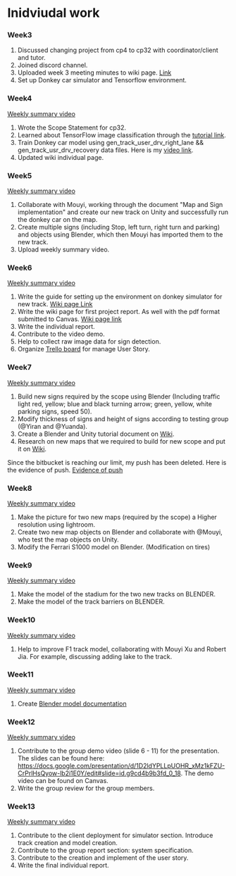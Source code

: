 # Inidviudal work


### Week3

1. Discussed changing project from cp4 to cp32 with coordinator/client and tutor.
2. Joined discord channel. 
3. Uploaded week 3 meeting minutes to wiki page. [Link](https://yuanda-dong.atlassian.net/jira/software/c/projects/CP/issues/CP-6?filter=allissues)
4. Set up Donkey car simulator and Tensorflow environment.

### Week4

[Weekly summary video](https://youtu.be/dX4lj7Y1JFY)

1. Wrote the Scope Statement for cp32.
2. Learned about TensorFlow image classification through the [tutorial link](https://www.tensorflow.org/tutorials/images/classification).
3. Train Donkey car model using gen_track_user_drv_right_lane && gen_track_usr_drv_recovery data files. Here is my [video link](https://youtu.be/totA3HmxinM). 
3. Updated wiki individual page.


### Week5

[Weekly summary video](https://youtu.be/KkBae-5aGnw)

1. Collaborate with Mouyi, working through the document "Map and Sign implementation" and create our new track on Unity and successfully run the donkey car on the map. 
2. Create multiple signs (including Stop, left turn, right turn and parking) and objects using Blender, which then Mouyi has imported them to the new track. 
3. Upload weekly summary video.

### Week6

[Weekly summary video](https://youtu.be/aACL0KiHaO8)

1. Write the guide for setting up the environment on donkey simulator for new track. [Wiki page Link](https://bitbucket.org/RobertJia/comp3988_t17b_group1/wiki/Donkey%20car%20environment%20for%20new%20created%20track%20SetUp%20Guide)
2. Write the wiki page for first project report. As well with the pdf format submitted to Canvas. [Wiki page link](https://bitbucket.org/RobertJia/comp3988_t17b_group1/wiki/COMP3988_T17B_Group1%20First%20Project%20Report)
3. Write the individual report.
4. Contribute to the video demo.
5. Help to collect raw image data for sign detection.
6. Organize [Trello board](https://bitbucket.org/RobertJia/comp3988_t17b_group1/addon/trello/trello-board) for manage User Story.

### Week7

[Weekly summary video](https://youtu.be/AEior8RGtFQ)

1. Build new signs required by the scope using Blender (Including traffic light red, yellow; blue and black turning arrow; green, yellow, white parking signs, speed 50).
2. Modify thickness of signs and height of signs according to testing group (@Yiran and @Yuanda). 
3. Create a Blender and Unity tutorial document on [Wiki](https://bitbucket.org/RobertJia/comp3988_t17b_group1/wiki/Useful%20Blender%20and%20Unity%20tutorial).
4. Research on new maps that we required to build for new scope and put it on [Wiki](https://bitbucket.org/RobertJia/comp3988_t17b_group1/wiki/Useful%20Blender%20and%20Unity%20tutorial).

Since the bitbucket is reaching our limit, my push has been deleted. Here is the evidence of push.
[Evidence of push](https://bitbucket.org/repo/G6xBMXK/images/1931676079-21603529625_.pic.jpg)

### Week8

[Weekly summary video](https://youtu.be/6HWmnvg1lpU)

1. Make the picture for two new maps (required by the scope) a Higher resolution using lightroom. 
2. Create two new map objects on Blender and collaborate with @Mouyi, who test the map objects on Unity.
3. Modify the Ferrari S1000 model on Blender. (Modification on tires)

### Week9

[Weekly summary video](https://youtu.be/-AnldWgdCXE)

1. Make the model of the stadium for the two new tracks on BLENDER. 
2. Make the model of the track barriers on BLENDER.


### Week10

[Weekly summary video](https://youtu.be/FWF6cEYGq8Y
)

1. Help to improve F1 track model, collaborating with Mouyi Xu and Robert Jia. For example, discussing adding lake to the track. 

### Week11

[Weekly summary video](https://youtu.be/KdtCmdEQZ78)

1. Create [Blender model documentation](https://bitbucket.org/RobertJia/comp3988_t17b_group1/wiki/Blender%20documentation)


### Week12

[Weekly summary video](https://youtu.be/3t2O13u3eZA)

1. Contribute to the group demo video (slide 6 - 11) for the presentation. The slides can be found here: https://docs.google.com/presentation/d/1D2ldYPLLpUOHR_xMz1kFZU-CrPrlHsQyow-lb2i1E0Y/edit#slide=id.g9cd4b9b3fd_0_18. The demo video can be found on Canvas.
2. Write the group review for the group members.

### Week13

[Weekly summary video](https://youtu.be/BgXGpC57VnM)

1. Contribute to the client deployment for simulator section. Introduce track creation and model creation. 
2. Contribute to the group report section: system specification.
3. Contribute to the creation and implement of the user story. 
4. Write the final individual report.